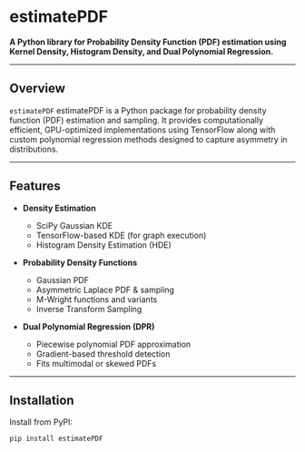 # estimatePDF

**A Python library for Probability Density Function (PDF) estimation using Kernel Density, Histogram Density, and Dual Polynomial Regression.**

---

## Overview

`estimatePDF` estimatePDF is a Python package for probability density function (PDF) estimation and sampling. It provides computationally efficient, GPU-optimized implementations using TensorFlow along with custom polynomial regression methods designed to capture asymmetry in distributions.

---

## Features

- **Density Estimation**
  - SciPy Gaussian KDE
  - TensorFlow-based KDE (for graph execution)
  - Histogram Density Estimation (HDE)

- **Probability Density Functions**
  - Gaussian PDF
  - Asymmetric Laplace PDF & sampling
  - M-Wright functions and variants
  - Inverse Transform Sampling

- **Dual Polynomial Regression (DPR)**
  - Piecewise polynomial PDF approximation
  - Gradient-based threshold detection
  - Fits multimodal or skewed PDFs

---

## Installation

Install from PyPI:

```bash
pip install estimatePDF
